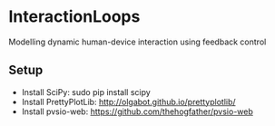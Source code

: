 InteractionLoops
================

Modelling dynamic human-device interaction using feedback control


## Setup
- Install SciPy: sudo pip install scipy
- Install PrettyPlotLib: http://olgabot.github.io/prettyplotlib/
- Install pvsio-web: https://github.com/thehogfather/pvsio-web

